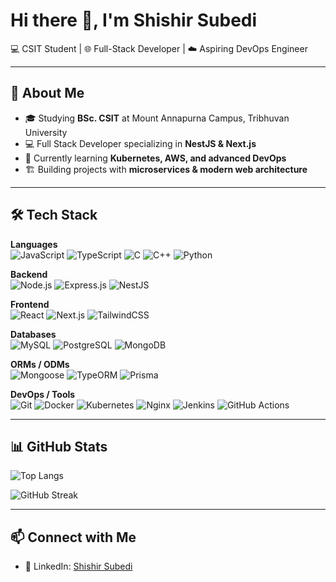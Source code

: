 # Hi there 👋, I'm Shishir Subedi  

💻 CSIT Student | 🌐 Full-Stack Developer | ☁️ Aspiring DevOps Engineer  

---

## 🚀 About Me  
- 🎓 Studying **BSc. CSIT** at Mount Annapurna Campus, Tribhuvan University  
- 💻 Full Stack Developer specializing in **NestJS & Next.js**  
- 🌱 Currently learning **Kubernetes, AWS, and advanced DevOps**  
- 🏗️ Building projects with **microservices & modern web architecture**  

---

## 🛠️ Tech Stack  

**Languages**  
![JavaScript](https://img.shields.io/badge/JavaScript-F7DF1E?logo=javascript&logoColor=black) 
![TypeScript](https://img.shields.io/badge/TypeScript-3178C6?logo=typescript&logoColor=white) 
![C](https://img.shields.io/badge/C-A8B9CC?logo=c&logoColor=black) 
![C++](https://img.shields.io/badge/C++-00599C?logo=cplusplus&logoColor=white) 
![Python](https://img.shields.io/badge/Python-3776AB?logo=python&logoColor=white)  

**Backend**  
![Node.js](https://img.shields.io/badge/Node.js-43853D?logo=node.js&logoColor=white) 
![Express.js](https://img.shields.io/badge/Express.js-000000?logo=express&logoColor=white) 
![NestJS](https://img.shields.io/badge/NestJS-E0234E?logo=nestjs&logoColor=white)  

**Frontend**  
![React](https://img.shields.io/badge/React-20232A?logo=react&logoColor=61DAFB) 
![Next.js](https://img.shields.io/badge/Next.js-000000?logo=nextdotjs&logoColor=white) 
![TailwindCSS](https://img.shields.io/badge/Tailwind_CSS-38B2AC?logo=tailwind-css&logoColor=white)  

**Databases**  
![MySQL](https://img.shields.io/badge/MySQL-4479A1?logo=mysql&logoColor=white) 
![PostgreSQL](https://img.shields.io/badge/PostgreSQL-316192?logo=postgresql&logoColor=white) 
![MongoDB](https://img.shields.io/badge/MongoDB-47A248?logo=mongodb&logoColor=white)  

**ORMs / ODMs**  
![Mongoose](https://img.shields.io/badge/Mongoose-880000?logo=mongoose&logoColor=white) 
![TypeORM](https://img.shields.io/badge/TypeORM-FF6C37?logo=typeorm&logoColor=white) 
![Prisma](https://img.shields.io/badge/Prisma-2D3748?logo=prisma&logoColor=white)  

**DevOps / Tools**  
![Git](https://img.shields.io/badge/Git-F05032?logo=git&logoColor=white) 
![Docker](https://img.shields.io/badge/Docker-2496ED?logo=docker&logoColor=white) 
![Kubernetes](https://img.shields.io/badge/Kubernetes-326CE5?logo=kubernetes&logoColor=white) 
![Nginx](https://img.shields.io/badge/Nginx-009639?logo=nginx&logoColor=white) 
![Jenkins](https://img.shields.io/badge/Jenkins-D24939?logo=jenkins&logoColor=white) 
![GitHub Actions](https://img.shields.io/badge/GitHub_Actions-2088FF?logo=github-actions&logoColor=white)  

---

## 📊 GitHub Stats  

![Top Langs](https://github-readme-stats.vercel.app/api/top-langs/?username=shishir-subedii&layout=compact&theme=radical)  

![GitHub Streak](https://github-readme-streak-stats.herokuapp.com/?user=shishir-subedii&theme=radical)  

---

## 📫 Connect with Me  

- 💼 LinkedIn: [Shishir Subedi](https://linkedin.com/in/shishir-subedii) 
